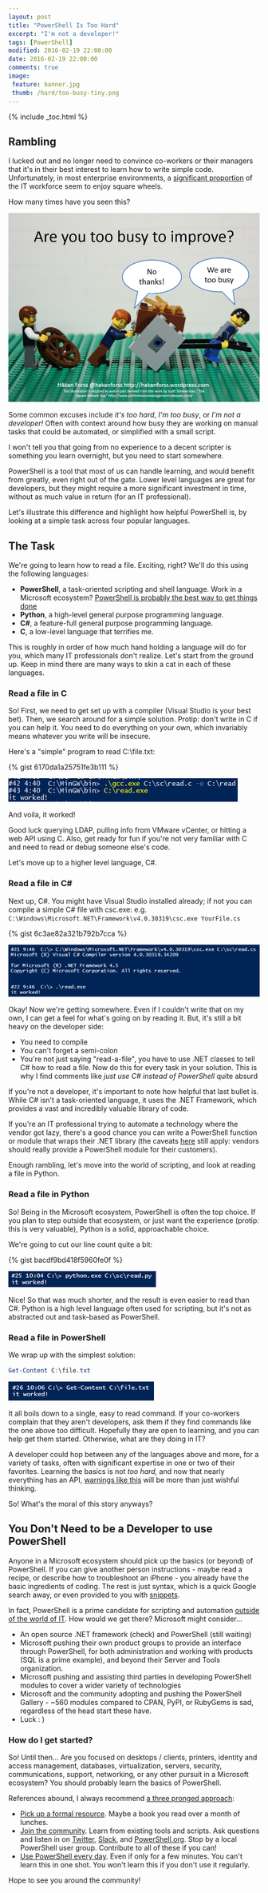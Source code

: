 ```yaml
---
layout: post
title: "PowerShell Is Too Hard"
excerpt: "I'm not a developer!"
tags: [PowerShell]
modified: 2016-02-19 22:00:00
date: 2016-02-19 22:00:00
comments: true
image:
 feature: banner.jpg
 thumb: /hard/too-busy-tiny.png
---
```

{% include _toc.html %}

## Rambling

I lucked out and no longer need to convince co-workers or their managers that it's in their best interest to learn how to write simple code.  Unfortunately, in most enterprise environments, a [significant proportion](http://ramblingcookiemonster.github.io/Dealing-With-The-Click-Next-Admin/) of the IT workforce seem to enjoy square wheels.

How many times have you seen this?

[![I don't have time to learn](/images/hard/too-busy.png)](/images/hard/too-busy.png)

Some common excuses include *it's too hard*, *I'm too busy*, or *I'm not a developer!* Often with context around how busy they are working on manual tasks that could be automated, or simplified with a small script.

I won't tell you that going from no experience to a decent scripter is something you learn overnight, but you need to start somewhere.

PowerShell is a tool that most of us can handle learning, and would benefit from greatly, even right out of the gate. Lower level languages are great for developers, but they might require a more significant investment in time, without as much value in return (for an IT professional).

Let's illustrate this difference and highlight how helpful PowerShell is, by looking at a simple task across four popular languages.

## The Task

We're going to learn how to read a file.  Exciting, right?  We'll do this using the following languages:

* **PowerShell**, a task-oriented scripting and shell language. Work in a Microsoft ecosystem? [PowerShell is probably the best way to get things done](https://www.penflip.com/powershellorg/why-powershell/blob/master/chapter1.txt)
* **Python**, a high-level general purpose programming language.
* **C#**, a feature-full general purpose programming language.
* **C**, a low-level language that terrifies me.

This is roughly in order of how much hand holding a language will do for you, which many IT professionals don't realize.  Let's start from the ground up.  Keep in mind there are many ways to skin a cat in each of these languages.

### Read a file in C

So! First, we need to get set up with a compiler (Visual Studio is your best bet).  Then, we search around for a simple solution.  Protip: don't write in C if you can help it. You need to do everything on your own, which invariably means whatever you write will be insecure.

Here's a "simple" program to read C:\file.txt:

{% gist 6170da1a25751fe3b111 %}

[![C](/images/hard/c.png)](/images/hard/c.png)

And voila, it worked!

Good luck querying LDAP, pulling info from VMware vCenter, or hitting a web API using C. Also, get ready for fun if you're not very familiar with C and need to read or debug someone else's code.

Let's move up to a higher level language, C#.

### Read a file in C&#35;

Next up, C#.  You might have Visual Studio installed already; if not you can compile a simple C# file with csc.exe: e.g. ```C:\Windows\Microsoft.NET\Framework\v4.0.30319\csc.exe YourFile.cs```

{% gist 6c3ae82a321b792b7cca %}

[![C#](/images/hard/cs.png)](/images/hard/cs.png)

Okay! Now we're getting somewhere. Even if I couldn't write that on my own, I can get a feel for what's going on by reading it. But, it's still a bit heavy on the developer side:

* You need to compile
* You can't forget a semi-colon
* You're not just saying "read-a-file", you have to use .NET classes to tell C# how to read a file. Now do this for every task in your solution. This is why I find comments like *just use C# instead of PowerShell* quite absurd

If you're not a developer, it's important to note how helpful that last bullet is. While C# isn't a task-oriented language, it uses the .NET Framework, which provides a vast and incredibly valuable library of code.

If you're an IT professional trying to automate a technology where the vendor got lazy, there's a good chance you can write a PowerShell function or module that wraps their .NET library (the caveats [here](http://ramblingcookiemonster.github.io/REST-PowerShell-and-Infoblox/) still apply: vendors should really provide a PowerShell module for their customers).

Enough rambling, let's move into the world of scripting, and look at reading a file in Python.

### Read a file in Python

So! Being in the Microsoft ecosystem, PowerShell is often the top choice. If you plan to step outside that ecosystem, or just want the experience (protip: this is very valuable), Python is a solid, approachable choice.

We're going to cut our line count quite a bit:

{% gist bacdf9bd418f5960fe0f %}

[![Python](/images/hard/python.png)](/images/hard/python.png)

Nice! So that was much shorter, and the result is even easier to read than C#. Python is a high level language often used for scripting, but it's not as abstracted out and task-based as PowerShell.

### Read a file in PowerShell

We wrap up with the simplest solution:

```PowerShell
Get-Content C:\file.txt
```

[![PowerShell](/images/hard/powershell.png)](/images/hard/powershell.png)

It all boils down to a single, easy to read command.  If your co-workers complain that they aren't developers, ask them if they find commands like the one above too difficult.  Hopefully they are open to learning, and you can help get them started.  Otherwise, what are they doing in IT?

A developer could hop between any of the languages above and more, for a variety of tasks, often with significant expertise in one or two of their favorites. Learning the basics is not *too hard,* and now that nearly everything has an API, [warnings like this](http://everythingsysadmin.com/2014/02/do-system-administrators-need-.html) will be more than just wishful thinking.

So! What's the moral of this story anyways?

## You Don't Need to be a Developer to use PowerShell

Anyone in a Microsoft ecosystem should pick up the basics (or beyond) of PowerShell.  If you can give another person instructions - maybe read a recipe, or describe how to troubleshoot an iPhone - you already have the basic ingredients of coding.  The rest is just syntax, which is a quick Google search away, or even provided to you with [snippets](https://blogs.technet.microsoft.com/heyscriptingguy/2014/01/25/using-powershell-ise-snippets-to-remember-tricky-syntax/).

In fact, PowerShell is a prime candidate for scripting and automation [outside of the world of IT](http://ramblingcookiemonster.github.io/PowerShell-Beyond-Administration/).  How would we get there?  Microsoft might consider...

* An open source .NET framework (check) and PowerShell (still waiting)
* Microsoft pushing their own product groups to provide an interface through PowerShell, for both administration and working with products (SQL is a prime example), and beyond their Server and Tools organization.
* Microsoft pushing and assisting third parties in developing PowerShell modules to cover a wider variety of technologies
* Microsoft and the community adopting and pushing the PowerShell Gallery - ~560 modules compared to CPAN, PyPI, or RubyGems is sad, regardless of the head start these have.
* Luck : )

### How do I get started?

So!  Until then... Are you focused on desktops / clients, printers, identity and access management, databases, virtualization, servers, security, communications, support, networking, or any other pursuit in a Microsoft ecosystem?  You should probably learn the basics of PowerShell.

References abound, I always recommend [a three pronged approach](http://ramblingcookiemonster.github.io/How-Do-I-Learn-PowerShell/):

* [Pick up a formal resource](http://ramblingcookiemonster.github.io/How-Do-I-Learn-PowerShell/#formal-resources). Maybe a book you read over a month of lunches.
* [Join the community](http://ramblingcookiemonster.github.io/How-Do-I-Learn-PowerShell/#join-the-community). Learn from existing tools and scripts. Ask questions and listen in on [Twitter](https://www.reddit.com/r/PowerShell/comments/2gm75d/what_are_some_of_your_favorite_powershell_blogs/ckkfqel), [Slack](http://slack.poshcode.org/), and [PowerShell.org](http://powershell.org/). Stop by a local PowerShell user group. Contribute to all of these if you can!
* [Use PowerShell every day](http://ramblingcookiemonster.github.io/How-Do-I-Learn-PowerShell/#spend-some-time-with-powershell).  Even if only for a few minutes.  You can't learn this in one shot.  You won't learn this if you don't use it regularly.

Hope to see you around the community!